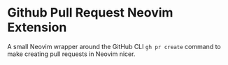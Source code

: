 # Github Pull Request Neovim Extension

A small Neovim wrapper around the GitHub CLI `gh pr create` command to make creating pull requests in Neovim nicer.
